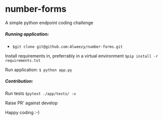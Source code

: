 # number-forms

A simple python endpoint coding challenge

##### Running application:

- `$git clone git@github.com:Alweezy/number-forms.git`

Install requirements in, preferrably in a virtual environment `$pip install -r requirements.txt`

Run application:
`$ python app.py`

##### Contribution:

Run tests `$pytest ./app/tests/ -v`

Raise PR' against develop

Happy coding :-)
